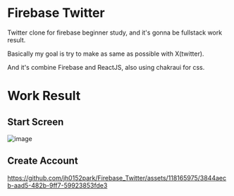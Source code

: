 # Firebase Twitter
Twitter clone for firebase beginner study, and it's gonna be fullstack work result.

Basically my goal is try to make as same as possible with X(twitter).

And it's combine Firebase and ReactJS, also using chakraui for css.

# Work Result

## Start Screen
![image](https://github.com/jh0152park/Firebase_Twitter/assets/118165975/82ff6364-002c-49d5-bfd0-5a511bf1cb99)

## Create Account
https://github.com/jh0152park/Firebase_Twitter/assets/118165975/3844aecb-aad5-482b-9ff7-59923853fde3

